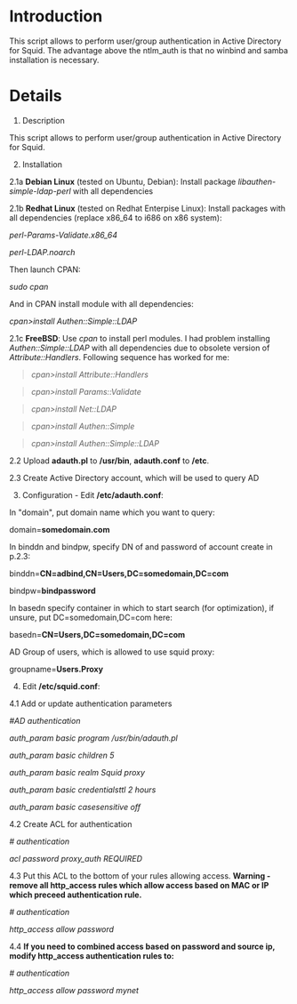 # Introduction #

This script allows to perform user/group authentication in Active Directory for Squid. The advantage above the ntlm\_auth is that no winbind and samba installation is necessary.

# Details #

1. Description

This script allows to perform user/group authentication in Active Directory for Squid.

2. Installation

2.1a **Debian Linux** (tested on Ubuntu, Debian): Install package _libauthen-simple-ldap-perl_ with all dependencies

2.1b **Redhat Linux** (tested on Redhat Enterpise Linux): Install packages with all dependencies (replace x86\_64 to i686 on x86 system):

_perl-Params-Validate.x86\_64_

_perl-LDAP.noarch_

Then  launch CPAN:

_sudo cpan_

And in CPAN install module with all dependencies:

_cpan>install Authen::Simple::LDAP_


2.1c **FreeBSD**: Use _cpan_ to install perl modules. I had problem installing _Authen::Simple::LDAP_ with all dependencies due to obsolete version of _Attribute::Handlers_. Following sequence has worked for me:

> _cpan>install_ _Attribute::Handlers_

> _cpan>install_ _Params::Validate_

> _cpan>install_ _Net::LDAP_

> _cpan>install_ _Authen::Simple_

> _cpan>install_ _Authen::Simple::LDAP_

2.2 Upload **adauth.pl** to **/usr/bin**, **adauth.conf** to **/etc**.

2.3 Create Active Directory account, which will be used to query AD

3. Configuration - Edit **/etc/adauth.conf**:

In "domain", put domain name which you want to query:

domain=**somedomain.com**

In binddn and bindpw, specify DN of and password of account create in p.2.3:

binddn=**CN=adbind,CN=Users,DC=somedomain,DC=com**

bindpw=**bindpassword**

In basedn specify container in which to start search (for optimization), if unsure, put DC=somedomain,DC=com here:

basedn=**CN=Users,DC=somedomain,DC=com**


AD Group of users, which is allowed to use squid proxy:

groupname=**Users.Proxy**

4. Edit **/etc/squid.conf**:

4.1 Add or update authentication parameters

_#AD authentication_

_auth\_param basic program /usr/bin/adauth.pl_

_auth\_param basic children 5_

_auth\_param basic realm Squid proxy_

_auth\_param basic credentialsttl 2 hours_

_auth\_param basic casesensitive off_


4.2 Create ACL for authentication

_# authentication_

_acl password proxy\_auth REQUIRED_

4.3 Put this ACL to the bottom of your rules allowing access. **Warning - remove all http\_access rules which allow access based on MAC or IP which preceed authentication rule.**


_# authentication_

_http\_access allow password_

4.4 **If you need to combined access based on password and source ip, modify http\_access authentication rules to:**

_# authentication_

_http\_access allow password mynet_